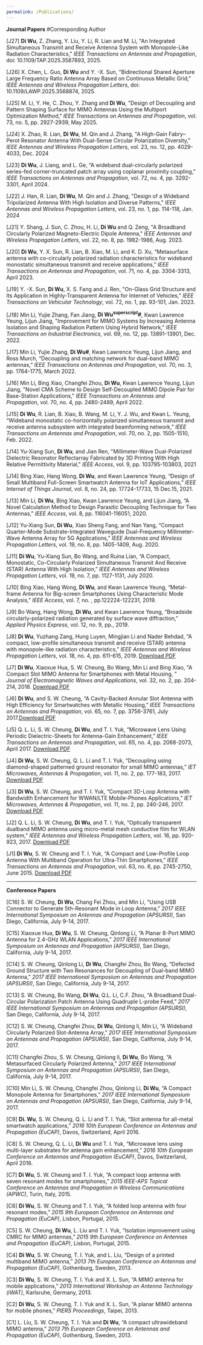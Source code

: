 ```yaml
---
permalink: /Publications/
---
```


**Journal Papers** #Corresponding Author

[J27] **Di Wu**, Z. Zhang, Y. Liu, Y. Li, R. Lian and M. Li, "An Integrated Simultaneous Transmit and Receive Antenna System with Monopole-Like Radiation Characteristics," *IEEE Transactions on Antennas and Propagation*, doi: 10.1109/TAP.2025.3587893, 2025.

[J26] X. Chen, L. Guo, **Di Wu** and Y. -X. Sun, "Bidirectional Shared Aperture Large Frequency Ratio Antenna Array Based on Continuous Metallic Grid," *IEEE Antennas and Wireless Propagation Letters*, doi: 10.1109/LAWP.2025.3568874, 2025.

[J25] M. Li, Y. He, C. Zhou, Y. Zhang and **Di Wu**, "Design of Decoupling and Pattern Shaping Surface for MIMO Antennas Using the Multiport Optimization Method," *IEEE Transactions on Antennas and Propagation*, vol. 73, no. 5, pp. 2927-2939, May 2025.

[J24] X. Zhao, R. Lian, **Di Wu**, M. Qin and J. Zhang, "A High-Gain Fabry–Perot Resonator Antenna With Dual-Sense Circular Polarization Diversity," *IEEE Antennas and Wireless Propagation Letters*, vol. 23, no. 12, pp. 4029-4033, Dec. 2024

[J23] **Di Wu**, J. Liang, and L. Ge, “A wideband dual-circularly polarized series-fed corner-truncated patch array using coplanar proximity coupling,” *IEEE Transactions on Antennas and Propagation*, vol. 72, no. 4, pp. 3292-3301, April 2024.

[J22] J. Han, R. Lian, **Di Wu**, M. Qin and J. Zhang, "Design of a Wideband Tripolarized Antenna With High Isolation and Diverse Patterns," *IEEE Antennas and Wireless Propagation Letters*, vol. 23, no. 1, pp. 114-118, Jan. 2024

[J21] Y. Shang, J. Sun, C. Zhou, H. Li, **Di Wu** and Q. Zeng, "A Broadband Circularly Polarized Magneto-Electric Dipole Antenna," *IEEE Antennas and Wireless Propagation Letters*, vol. 22, no. 8, pp. 1982-1986, Aug. 2023.

[J20] **Di Wu**, Y. X. Sun, R. Lian, B. Xiao, M. Li, and K. D. Xu, “Metasurface antenna with co-circularly polarized radiation characteristics for wideband monostatic simultaneous transmit and receive applications,” *IEEE Transactions on Antennas and Propagation*, vol. 71, no. 4, pp. 3304-3313, April 2023.

[J19] Y. -X. Sun, **Di Wu**, X. S. Fang and J. Ren, "On-Glass Grid Structure and Its Application in Highly-Transparent Antenna for Internet of Vehicles," *IEEE Transactions on Vehicular Technology*, vol. 72, no. 1, pp. 93-101, Jan. 2023.

[J18] Min Li, Yujie Zhang, Fan Jiang, **Di Wu<sup>superscript</sup>#**, Kwan Lawrence Yeung, Lijun Jiang, "Improvement for MIMO Systems by Increasing Antenna Isolation and Shaping Radiation Pattern Using Hybrid Network," *IEEE Transactions on Industrial Electronics*, vol. 69, no. 12, pp. 13891-13901, Dec. 2022.

[J17] Min Li, Yujie Zhang, **Di Wu#**, Kwan Lawrence Yeung, Lijun Jiang, and Ross Murch, “Decoupling and matching network for dual-band MIMO antennas,” *IEEE Transactions on Antennas and Propagation*, vol. 70, no. 3, pp. 1764-1775, March 2022.

[J16] Min Li, Bing Xiao, Changfei Zhou, **Di Wu**, Kwan Lawrence Yeung, Lijun Jiang, "Novel CMA Scheme to Design Self-Decoupled MIMO Dipole Pair for Base-Station Applications," *IEEE Transactions on Antennas and Propagation*, vol. 70, no. 4, pp. 2480-2489, April 2022.

[J15] **Di Wu**, R. Lian, B. Xiao, B. Wang, M. Li, Y. J. Wu, and Kwan L. Yeung, “Wideband monostatic co-horizontally polarized simultaneous transmit and receive antenna subsystem with integrated beamforming network,” *IEEE Transactions on Antennas and Propagation*, vol. 70, no. 2, pp. 1505-1510, Feb. 2022.

[J14] Yu-Xiang Sun, **Di Wu**, and Jian Ren, "Millimeter-Wave Dual-Polarized Dielectric Resonator Reflectarray Fabricated by 3D Printing With High Relative Permittivity Material," *IEEE Access*, vol. 9, pp. 103795-103803, 2021

[J14] Bing Xiao, Hang Wong, **Di Wu**, and Kwan Lawrence Yeung, “Design of Small Multiband Full-Screen Smartwatch Antenna for IoT Applications,” *IEEE Internet of Things Journal*, vol. 8, no. 24, pp. 17724-17733, 15 Dec.15, 2021.

[J13] Min Li, **Di Wu**, Bing Xiao, Kwan Lawrence Yeung, and Lijun Jiang, “A Novel Calculation Method to Design Parasitic Decoupling Technique for Two Antennas,” *IEEE Access*, vol. 8, pp. 116041-116051, 2020. 

[J12] Yu-Xiang Sun, **Di Wu**, Xiao Sheng Fang, and Nan Yang, “Compact Quarter-Mode Substrate-Integrated Waveguide Dual-Frequency Millimeter-Wave Antenna Array for 5G Applications,” *IEEE Antennas and Wireless Propagation Letters*, vol. 19, no. 8, pp. 1405-1409, Aug. 2020. 

[J11] **Di Wu**, Yu-Xiang Sun, Bo Wang, and Ruina Lian, “A Compact, Monostatic, Co-Circularly Polarized Simultaneous Transmit And Receive (STAR) Antenna With High Isolation,” *IEEE Antennas and Wireless Propagation Letters*, vol. 19, no. 7, pp. 1127-1131, July 2020. 

[J10] Bing Xiao, Hang Wong, **Di Wu**, and Kwan Lawrence Yeung, “Metal-frame Antenna for Big-screen Smartphones Using Characteristic Mode Analysis,” *IEEE Access*, vol. 7, no. , pp.122224-122231, 2019. 

[J9] Bo Wang, Hang Wong, **Di Wu**, and Kwan Lawrence Yeung, “Broadside circularly-polarized radiation generated by surface wave diffraction,” *Applied Physics Express*, vol. 12, no. 9, pp., 2019. 

[J8] **Di Wu**, Yuzhang Zang, Hung Luyen, Mingjian Li and Nader Behdad, “A compact, low-profile simultaneous transmit and receive (STAR) antenna with monopole-like radiation characteristics,” *IEEE Antennas and Wireless Propagation Letters*, vol. 18, no. 4, pp. 611-615, 2019.  [Download PDF ](https://github.com/diwudenny/diwudenny.github.io/raw/master/papers/2019-AWPL%20STAR-DIWU.pdf)

[J7] **Di Wu**, Xiaoxue Hua, S. W. Cheung, Bo Wang, Min Li and Bing Xiao, "A Compact Slot MIMO Antenna for Smartphones with Metal Housing, " *Journal of Electromagnetic Waves and Applications*, vol. 32, no. 2, pp. 204-214, 2018. [Download PDF ](https://github.com/diwuszu/diwuszu.github.io/raw/master/papers/2018-JEWA-Slot%20MIMO-Di%20WU.pdf)

[J6] **Di Wu**, and S. W. Cheung, “A Cavity-Backed Annular Slot Antenna with High Efficiency for Smartwatches with Metallic Housing,” *IEEE Transactions on Antennas and Propagation*, vol. 65, no. 7, pp. 3756-3761, July 2017.[Download PDF ](https://github.com/diwuszu/diwuszu.github.io/raw/master/papers/2017-TAP-Smartwatch%20Antenna-Di%20WU.pdf)

[J5] Q. L. Li, S. W. Cheung, **Di Wu**, and T. I. Yuk, “Microwave Lens Using Periodic Dielectric-Sheets for Antenna-Gain Enhancement,” *IEEE Transactions on Antennas and Propagation*, vol. 65, no. 4, pp. 2068-2073, April 2017. [Download PDF ](https://github.com/diwuszu/diwuszu.github.io/raw/master/papers/2017-TAP-Lens%20Antenna.pdf)

[J4] **Di Wu**, S. W. Cheung, Q. L. Li and T. I. Yuk, “Decoupling using diamond-shaped patterned ground resonator for small MIMO antennas,” *IET Microwaves, Antennas & Propagation*, vol. 11, no. 2, pp. 177-183, 2017. [Download PDF ](https://github.com/diwuszu/diwuszu.github.io/raw/master/papers/2017-MAP-Decoupling%20-Di%20Wu.pdf)

[J3] **Di Wu**, S. W. Cheung, and T. I. Yuk, “Compact 3D-Loop Antenna with Bandwidth Enhancement for WWAN/LTE Mobile-Phones Applications,” *IET Microwaves, Antennas & Propagation*, vol. 11, no. 2, pp. 240-246, 2017. [Download PDF ](https://github.com/diwuszu/diwuszu.github.io/raw/master/papers/2017-MAP-Wideband%20Loop%20antnna-Di%20Wu.pdf)

[J2] Q. L. Li, S. W. Cheung, **Di Wu**, and T. I. Yuk, “Optically transparent dualband MIMO antenna using micro-metal mesh conductive film for WLAN system,” *IEEE Antennas and Wireless Propagation Letters*, vol. 16, pp. 920-923, 2017. [Download PDF ](https://github.com/diwuszu/diwuszu.github.io/raw/master/papers/2017-AWPL-Transparent%20MIMO%20Antenna.pdf)

[J1] **Di Wu**, S. W. Cheung and T. I. Yuk, “A Compact and Low-Profile Loop Antenna With Multiband Operation for Ultra-Thin Smartphones,” *IEEE Transactions on Antennas and Propagation*, vol. 63, no. 6, pp. 2745-2750, June 2015. [Download PDF ](https://github.com/diwuszu/diwuszu.github.io/raw/master/papers/2015-TAP-Loop%20Antenna.pdf)


***

**Conference Papers**

[C16] S. W. Cheung, **Di Wu**, Chang Fei Zhou, and Min Li, “Using USB Connector to Generate 5th-Resonant Mode in Loop Antenna,” *2017 IEEE International Symposium on Antennas and Propagation (APSURSI)*, San Diego, California, July 9-14, 2017.

[C15] Xiaoxue Hua, **Di Wu**, S. W. Cheung, Qinlong Li, “A Planar 8-Port MIMO Antenna for 2.4-GHz WLAN Applications,” *2017 IEEE International Symposium on Antennas and Propagation (APSURSI)*, San Diego, California, July 9-14, 2017.

[C14] S. W. Cheung, Qinlong Li, **Di Wu**, Changfei Zhou, Bo Wang, “Defected Ground Structure with Two Resonances for Decoupling of Dual-band MIMO Antenna,” *2017 IEEE International Symposium on Antennas and Propagation (APSURSI)*, San Diego, California, July 9-14, 2017.

[C13] S. W. Cheung, Bo Wang, **Di Wu**, Q.L. Li, C.F. Zhou, “A Broadband Dual-Circular Polarization Patch Antenna Using Quadruple L-probe Feed,” *2017 IEEE International Symposium on Antennas and Propagation (APSURSI)*, San Diego, California, July 9-14, 2017.

[C12] S. W. Cheung, Changfei Zhou, **Di Wu**, Qinlong li, Min Li, “A Wideband Circularly Polarized Slot-Antenna Array,” *2017 IEEE International Symposium on Antennas and Propagation (APSURSI)*, San Diego, California, July 9-14, 2017.

[C11] Changfei Zhou, S. W. Cheung, Qinlong li, **Di Wu**, Bo Wang, “A Metasurfaced Circularly Polarized Antenna,” *2017 IEEE International Symposium on Antennas and Propagation (APSURSI)*, San Diego, California, July 9-14, 2017.

[C10] Min Li, S. W. Cheung, Changfei Zhou, Qinlong Li, **Di Wu**, “A Compact Monopole Antenna for Smartphones,” *2017 IEEE International Symposium on Antennas and Propagation (APSURSI)*, San Diego, California, July 9-14, 2017.

[C9] **Di. Wu**, S. W. Cheung, Q. L. Li and T. I. Yuk, “Slot antenna for all-metal smartwatch applications,” *2016 10th European Conference on Antennas and Propagation (EuCAP)*, Davos, Switzerland, April 2016.

[C8] S. W. Cheung, Q. L. Li, **Di Wu** and T. I. Yuk, “Microwave lens using multi-layer substrates for antenna gain enhancement,” *2016 10th European Conference on Antennas and Propagation (EuCAP)*, Davos, Switzerland, April 2016.

[C7] **Di Wu**, S. W. Cheung and T. I. Yuk, “A compact loop antenna with seven resonant modes for smartphones,” *2015 IEEE-APS Topical Conference on Antennas and Propagation in Wireless Communications (APWC)*, Turin, Italy, 2015.

[C6] **Di Wu**, S. W. Cheung and T. I. Yuk, “A folded loop antenna with four resonant modes,” *2015 9th European Conference on Antennas and Propagation (EuCAP)*, Lisbon, Portugal, 2015.

[C5] S. W. Cheung, **Di Wu**, L. Liu and T. I. Yuk, “Isolation improvement using CMRC for MIMO antennas,” *2015 9th European Conference on Antennas and Propagation (EuCAP)*, Lisbon, Portugal, 2015.

[C4] **Di Wu**, S. W. Cheung, T. I. Yuk, and L. Liu, “Design of a printed multiband MIMO antenna,” *2013 7th European Conference on Antennas and Propagation (EuCAP)*, Gothenburg, Sweden, 2013.

[C3] **Di Wu**, S. W. Cheung, T. I. Yuk and X. L. Sun, “A MIMO antenna for mobile applications,” *2013 International Workshop on Antenna Technology (iWAT)*, Karlsruhe, Germany, 2013.

[C2] **Di Wu**, S. W. Cheung, T. I. Yuk and X. L. Sun, “A planar MIMO antenna for mobile phones,” *PIERS Proceedings*, Taipei, 2013.

[C1] L. Liu, S. W. Cheung, T. I. Yuk and **Di Wu**, “A compact ultrawideband MIMO antenna,” *2013 7th European Conference on Antennas and Propagation (EuCAP)*, Gothenburg, Sweden, 2013.
